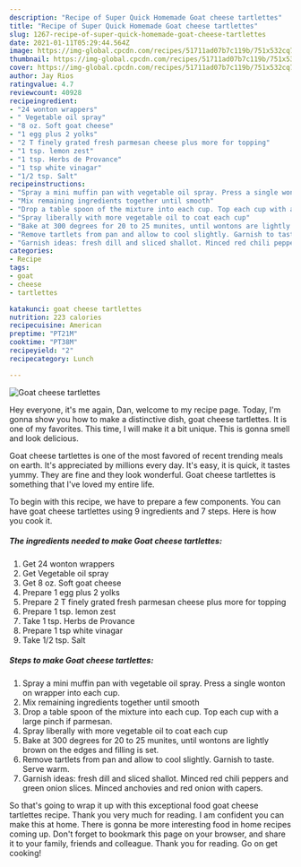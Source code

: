 ```yaml
---
description: "Recipe of Super Quick Homemade Goat cheese tartlettes"
title: "Recipe of Super Quick Homemade Goat cheese tartlettes"
slug: 1267-recipe-of-super-quick-homemade-goat-cheese-tartlettes
date: 2021-01-11T05:29:44.564Z
image: https://img-global.cpcdn.com/recipes/51711ad07b7c119b/751x532cq70/goat-cheese-tartlettes-recipe-main-photo.jpg
thumbnail: https://img-global.cpcdn.com/recipes/51711ad07b7c119b/751x532cq70/goat-cheese-tartlettes-recipe-main-photo.jpg
cover: https://img-global.cpcdn.com/recipes/51711ad07b7c119b/751x532cq70/goat-cheese-tartlettes-recipe-main-photo.jpg
author: Jay Rios
ratingvalue: 4.7
reviewcount: 40928
recipeingredient:
- "24 wonton wrappers"
- " Vegetable oil spray"
- "8 oz. Soft goat cheese"
- "1 egg plus 2 yolks"
- "2 T finely grated fresh parmesan cheese plus more for topping"
- "1 tsp. lemon zest"
- "1 tsp. Herbs de Provance"
- "1 tsp white vinagar"
- "1/2 tsp. Salt"
recipeinstructions:
- "Spray a mini muffin pan with vegetable oil spray. Press a single wonton on wrapper into each cup."
- "Mix remaining ingredients together until smooth"
- "Drop a table spoon of the mixture into each cup. Top each cup with a large pinch if parmesan."
- "Spray liberally with more vegetable oil to coat each cup"
- "Bake at 300 degrees for 20 to 25 munites, until wontons are lightly brown on the edges and filling is set."
- "Remove tartlets from pan and allow to cool slightly. Garnish to taste. Serve warm."
- "Garnish ideas: fresh dill and sliced shallot. Minced red chili peppers and green onion slices. Minced anchovies and red onion with capers."
categories:
- Recipe
tags:
- goat
- cheese
- tartlettes

katakunci: goat cheese tartlettes 
nutrition: 223 calories
recipecuisine: American
preptime: "PT21M"
cooktime: "PT38M"
recipeyield: "2"
recipecategory: Lunch

---
```



![Goat cheese tartlettes](https://img-global.cpcdn.com/recipes/51711ad07b7c119b/751x532cq70/goat-cheese-tartlettes-recipe-main-photo.jpg)

Hey everyone, it's me again, Dan, welcome to my recipe page. Today, I'm gonna show you how to make a distinctive dish, goat cheese tartlettes. It is one of my favorites. This time, I will make it a bit unique. This is gonna smell and look delicious.

Goat cheese tartlettes is one of the most favored of recent trending meals on earth. It's appreciated by millions every day. It's easy, it is quick, it tastes yummy. They are fine and they look wonderful. Goat cheese tartlettes is something that I've loved my entire life.




To begin with this recipe, we have to prepare a few components. You can have goat cheese tartlettes using 9 ingredients and 7 steps. Here is how you cook it.

<!--inarticleads1-->

##### The ingredients needed to make Goat cheese tartlettes:

1. Get 24 wonton wrappers
1. Get  Vegetable oil spray
1. Get 8 oz. Soft goat cheese
1. Prepare 1 egg plus 2 yolks
1. Prepare 2 T finely grated fresh parmesan cheese plus more for topping
1. Prepare 1 tsp. lemon zest
1. Take 1 tsp. Herbs de Provance
1. Prepare 1 tsp white vinagar
1. Take 1/2 tsp. Salt




<!--inarticleads2-->

##### Steps to make Goat cheese tartlettes:

1. Spray a mini muffin pan with vegetable oil spray. Press a single wonton on wrapper into each cup.
1. Mix remaining ingredients together until smooth
1. Drop a table spoon of the mixture into each cup. Top each cup with a large pinch if parmesan.
1. Spray liberally with more vegetable oil to coat each cup
1. Bake at 300 degrees for 20 to 25 munites, until wontons are lightly brown on the edges and filling is set.
1. Remove tartlets from pan and allow to cool slightly. Garnish to taste. Serve warm.
1. Garnish ideas: fresh dill and sliced shallot. Minced red chili peppers and green onion slices. Minced anchovies and red onion with capers.




So that's going to wrap it up with this exceptional food goat cheese tartlettes recipe. Thank you very much for reading. I am confident you can make this at home. There is gonna be more interesting food in home recipes coming up. Don't forget to bookmark this page on your browser, and share it to your family, friends and colleague. Thank you for reading. Go on get cooking!
